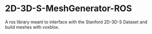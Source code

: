 # 2D-3D-S-MeshGenerator-ROS
A ros library meant to interface with the Stanford 2D-3D-S Dataset and build meshes with voxblox.
